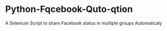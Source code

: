 # Python-Fqcebook-Quto-qtion
A Selenium Script to share Facebook status in multiple groups Automaticaly
